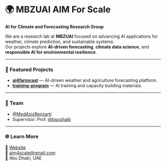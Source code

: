 # 🌍 MBZUAI AIM For Scale

**AI for Climate and Forecasting Research Group**

We are a research lab at **MBZUAI** focused on advancing AI applications for weather, climate prediction, and sustainable systems.  
Our projects explore **AI-driven forecasting**, **climate data science**, and **responsible AI for environmental resilience**.

---

### 🔬 Featured Projects
- [**ai4farmcast**](https://github.com/MBZUAI-Aim-For-scale/ai4farmcast) — AI-driven weather and agriculture forecasting platform.
- [**training-program**](https://github.com/MBZUAI-Aim-For-scale/training-program) — AI training and capacity building materials.

---

### 👥 Team
- [@MedAzizBenzarti](https://github.com/MedAzizBenzarti)
- Supervisor: Prof. [@bsouhaib](https://github.com/bsouhaib)

---

### 🌐 Learn More
📘 [Website](https://ai4farmcast.ai)  
📧 aim4scale@gmail.com  
🏫 Abu Dhabi, UAE
